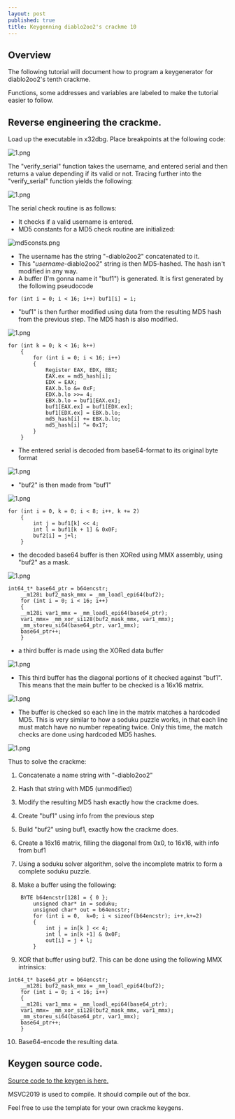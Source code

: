 ```yaml
---
layout: post
published: true
title: Keygenning diablo2oo2's crackme 10
---
```

## Overview

The following tutorial will document how to program a keygenerator for diablo2oo2's
tenth crackme.

Functions, some addresses and variables are labeled to make the tutorial easier to follow.


## Reverse engineering the crackme.

Load up the executable in x32dbg. 
Place breakpoints at the following code:

![1.png]({{site.baseurl}}/images/crackme10/1.PNG)

The "verify_serial" function takes the username, and entered serial and then returns a value depending if its valid or not. Tracing further into the "verify_serial" function yields the following:

![1.png]({{site.baseurl}}/images/crackme10/2.PNG)

The serial check routine is as follows:

* It checks if a valid username is entered.
* MD5 constants for a MD5 check routine are initialized:

![md5consts.png]({{site.baseurl}}/images/crackme10/md5consts.PNG)

* The username has the string "-diablo2oo2" concatenated to it.
* This "*username*-diablo2oo2" string is then MD5-hashed. The hash isn't modified in any way.
*  A buffer (I'm gonna name it "buf1") is generated. It is first generated by the following pseudocode

```
for (int i = 0; i < 16; i++) buf1[i] = i;
```

* "buf1" is then further modified using data from the resulting MD5 hash from the previous step. The MD5 hash is also modified.

![1.png]({{site.baseurl}}/images/crackme10/3.PNG)

```
for (int k = 0; k < 16; k++)
	{
		for (int i = 0; i < 16; i++)
		{
			Register EAX, EDX, EBX;
			EAX.ex = md5_hash[i];
			EDX = EAX;
			EAX.b.lo &= 0xF;
			EDX.b.lo >>= 4;
			EBX.b.lo = buf1[EAX.ex];
			buf1[EAX.ex] = buf1[EDX.ex];
			buf1[EDX.ex] = EBX.b.lo;
			md5_hash[i] += EBX.b.lo;
			md5_hash[i] ^= 0x17;
		}
	}
```

* The entered serial is decoded from base64-format to its original byte format 

![1.png]({{site.baseurl}}/images/crackme10/4.PNG)

* "buf2" is then made from "buf1"

![1.png]({{site.baseurl}}/images/crackme10/5.PNG)

```
for (int i = 0, k = 0; i < 8; i++, k += 2)
	{
		int j = buf1[k] << 4;
		int l = buf1[k + 1] & 0x0F;
		buf2[i] = j+l;
	}

```

* the decoded base64 buffer is then XORed using MMX assembly, using "buf2" as a mask.

![1.png]({{site.baseurl}}/images/crackme10/6.PNG)

```
int64_t* base64_ptr = b64encstr;
	__m128i buf2_mask_mmx = _mm_loadl_epi64(buf2);
	for (int i = 0; i < 16; i++)
	{
	__m128i var1_mmx = _mm_loadl_epi64(base64_ptr);
	var1_mmx= _mm_xor_si128(buf2_mask_mmx, var1_mmx);
	_mm_storeu_si64(base64_ptr, var1_mmx);
	base64_ptr++;
	}
```

* a third buffer is made using the XORed data buffer

![1.png]({{site.baseurl}}/images/crackme10/7.PNG)

* This third buffer has the diagonal portions of it checked against "buf1". This means that the main buffer to be checked is a 16x16 matrix.

![1.png]({{site.baseurl}}/images/crackme10/8.PNG)

* The buffer is checked so each line in the matrix matches a hardcoded MD5. This is very similar to how a soduku puzzle works, in that each line must match have no number repeating twice. Only this time, the match checks are done using hardcoded MD5 hashes.

![1.png]({{site.baseurl}}/images/crackme10/9.PNG)

Thus to solve the crackme:

1) Concatenate a name string with "-diablo2oo2"

2) Hash that string with MD5 (unmodified)

3) Modify the resulting MD5 hash exactly how the crackme does.

4) Create "buf1" using info from the previous step

5) Build "buf2" using buf1, exactly how the crackme does.

6) Create a 16x16 matrix, filling the diagonal from 0x0, to 16x16,
with info from buf1

7) Using a soduku solver algorithm, solve the incomplete matrix to form a 
complete soduku puzzle.

8) Make a buffer using the following:

```
	BYTE b64encstr[128] = { 0 };
		unsigned char* in = soduku;
		unsigned char* out = b64encstr;
		for (int i = 0,  k=0; i < sizeof(b64encstr); i++,k+=2)
		{
			int j = in[k ] << 4;
			int l = in[k +1] & 0x0F;
			out[i] = j + l;
		}
```

 9) XOR that buffer using buf2. This can be done using the following MMX intrinsics:

```
int64_t* base64_ptr = b64encstr;
	__m128i buf2_mask_mmx = _mm_loadl_epi64(buf2);
	for (int i = 0; i < 16; i++)
	{
	__m128i var1_mmx = _mm_loadl_epi64(base64_ptr);
	var1_mmx= _mm_xor_si128(buf2_mask_mmx, var1_mmx);
	_mm_storeu_si64(base64_ptr, var1_mmx);
	base64_ptr++;
	}
```

10) Base64-encode the resulting data.

## Keygen source code.

[Source code to the keygen is here.](https://github.com/mudlord/crackme_solutions/blob/master/algo/d2k2_crackme10.c)

MSVC2019 is used to compile. It should compile out of the box. 

Feel free to use the template for your own crackme keygens.




